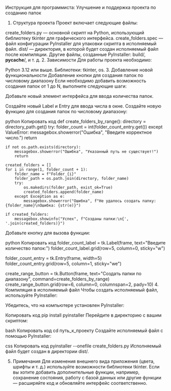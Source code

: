 Инструкция для программиста: Улучшение и поддержка проекта по созданию папок
1. Структура проекта
Проект включает следующие файлы:

create_folders.py — основной скрипт на Python, использующий библиотеку tkinter для графического интерфейса.
create_folders.spec — файл конфигурации PyInstaller для упаковки скрипта в исполняемый файл.
dist/ — директория, в которой будет создан исполняемый файл после компиляции.
Другие файлы, созданные PyInstaller: build/, __pycache__/, и т. д.
2. Зависимости
Для работы проекта необходимо:

Python 3.12 или выше.
Библиотеки: tkinter, os.
3. Добавление новой функциональности
Добавление кнопки для создания папок по числовому диапазону
Если необходимо добавить возможность создания папок от 1 до N, выполните следующие шаги:

Добавьте новый элемент интерфейса для ввода количества папок.

Создайте новый Label и Entry для ввода числа в окне.
Создайте новую функцию для создания папок по числовому диапазону:

python
Копировать код
def create_folders_by_range():
    directory = directory_path.get()
    try:
        folder_count = int(folder_count_entry.get())
    except ValueError:
        messagebox.showerror("Ошибка", "Введите корректное число.")
        return
    
    if not os.path.exists(directory):
        messagebox.showerror("Ошибка", "Указанный путь не существует!")
        return
    
    created_folders = []
    for i in range(1, folder_count + 1):
        folder_name = f"Folder_{i}"
        folder_path = os.path.join(directory, folder_name)
        try:
            os.makedirs(folder_path, exist_ok=True)
            created_folders.append(folder_name)
        except Exception as e:
            messagebox.showerror("Ошибка", f"Не удалось создать папку: {folder_name}\nОшибка: {str(e)}")
    
    if created_folders:
        messagebox.showinfo("Успех", f"Созданы папки:\n{', '.join(created_folders)}")
Добавьте кнопку для вызова функции:

python
Копировать код
folder_count_label = tk.Label(frame, text="Введите количество папок:")
folder_count_label.grid(row=5, column=0, sticky="w")

folder_count_entry = tk.Entry(frame, width=5)
folder_count_entry.grid(row=5, column=1, sticky="we")

create_range_button = tk.Button(frame, text="Создать папки по диапазону", command=create_folders_by_range)
create_range_button.grid(row=6, column=0, columnspan=2, pady=10)
4. Компиляция в исполняемый файл
Чтобы создать исполняемый файл, используйте PyInstaller:

Убедитесь, что на компьютере установлен PyInstaller:

Копировать код
pip install pyinstaller
Перейдите в директорию с вашим скриптом:

bash
Копировать код
cd путь_к_проекту
Создайте исполняемый файл с помощью PyInstaller:

css
Копировать код
pyinstaller --onefile create_folders.py
Исполняемый файл будет создан в директории dist/.

5. Примечания
Для изменения внешнего вида приложения (цвета, шрифты и т. д.) используйте возможности библиотеки tkinter.
Если вы хотите добавить дополнительные функции, например, сохранение состояния, работу с базой данных или другие функции — расширяйте код и обновляйте интерфейс соответственно.
